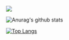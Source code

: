 ![](https://komarev.com/ghpvc/?username=antonkomarev&color=ff69b4	)

![Anurag's github stats](https://github-readme-stats.vercel.app/api?username=Jackintos&show_icons=true&theme=cobalt)

[![Top Langs](https://github-readme-stats.vercel.app/api/top-langs/?username=anuraghazra&layout=compact)](https://github.com/anuraghazra/github-readme-stats)
